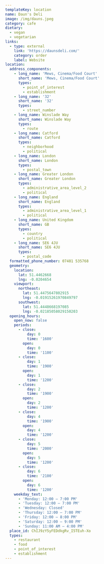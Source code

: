 ```yaml
---
templateKey: location
name: Daun's Deli
image: /img/dauns.jpeg
category: cafe
dietary:
  - vegan
  - vegetarian
links:
  - type: external
    link: 'https://daunsdeli.com/'
    category: order
    label: Website
location:
  address_components:
    - long_name: 'Mews, Cinema/Food Court'
      short_name: 'Mews, Cinema/Food Court'
      types:
        - point_of_interest
        - establishment
    - long_name: '32'
      short_name: '32'
      types:
        - street_number
    - long_name: Winslade Way
      short_name: Winslade Way
      types:
        - route
    - long_name: Catford
      short_name: Catford
      types:
        - neighborhood
        - political
    - long_name: London
      short_name: London
      types:
        - postal_town
    - long_name: Greater London
      short_name: Greater London
      types:
        - administrative_area_level_2
        - political
    - long_name: England
      short_name: England
      types:
        - administrative_area_level_1
        - political
    - long_name: United Kingdom
      short_name: GB
      types:
        - country
        - political
    - long_name: SE6 4JU
      short_name: SE6 4JU
      types:
        - postal_code
  formatted_phone_number: 07481 535768
  geometry:
    location:
      lat: 51.4462668
      lng: -0.0204654
    viewport:
      northeast:
        lat: 51.4475647802915
        lng: -0.01915261970849797
      southwest:
        lat: 51.4448668197085
        lng: -0.02185058029150203
  opening_hours:
    open_now: false
    periods:
      - close:
          day: 0
          time: '1600'
        open:
          day: 0
          time: '1100'
      - close:
          day: 1
          time: '1900'
        open:
          day: 1
          time: '1200'
      - close:
          day: 2
          time: '1900'
        open:
          day: 2
          time: '1200'
      - close:
          day: 4
          time: '1900'
        open:
          day: 4
          time: '1200'
      - close:
          day: 5
          time: '2000'
        open:
          day: 5
          time: '1200'
      - close:
          day: 6
          time: '2100'
        open:
          day: 6
          time: '1200'
    weekday_text:
      - 'Monday: 12:00 – 7:00 PM'
      - 'Tuesday: 12:00 – 7:00 PM'
      - 'Wednesday: Closed'
      - 'Thursday: 12:00 – 7:00 PM'
      - 'Friday: 12:00 – 8:00 PM'
      - 'Saturday: 12:00 – 9:00 PM'
      - 'Sunday: 11:00 AM – 4:00 PM'
  place_id: ChIJ9zY5yFEDdkgRv_I5TEuh-Xo
  types:
    - restaurant
    - food
    - point_of_interest
    - establishment
---
```


